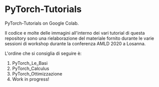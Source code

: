# PyTorch-Tutorials
PyTorch-Tutorials on Google Colab. 

Il codice e molte delle immagini all'interno dei vari tutorial di questa repository sono una rielaborazione del materiale fornito durante le varie sessioni di workshop durante la conferenza AMLD 2020 a Losanna. 

L'ordine che si consiglia di seguire è: 

1. PyTorch_Le_Basi
2. PyTorch_Calculus
3. PyTorch_Ottimizzazione
4. Work in progress!
